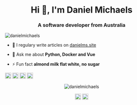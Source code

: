 <h1 align="center">Hi 👋, I'm Daniel Michaels</h1>
<h3 align="center">A software developer from Australia</h3>
<p align="left"> <img src="https://komarev.com/ghpvc/?username=danielmichaels" alt="danielmichaels" /> </p>

- 📝 I regulary write articles on [danielms.site](danielms.site)

- 💬 Ask me about **Python, Docker and Vue**

- ⚡ Fun fact **almond milk flat white, no sugar**

<p align="left"><img src="https://konpa.github.io/devicon/devicon.git/icons/vuejs/vuejs-original-wordmark.svg" alt="vuejs" width="20" height="20"/> <img src="https://konpa.github.io/devicon/devicon.git/icons/angularjs/angularjs-original.svg" alt="angularjs" width="20" height="20"/> <img src="https://konpa.github.io/devicon/devicon.git/icons/docker/docker-original-wordmark.svg" alt="docker" width="20" height="20"/> <img src="https://konpa.github.io/devicon/devicon.git/icons/python/python-original-wordmark.svg" alt="python" width="20" height="20"/></p><p align="center"> <img src="https://github-readme-stats.vercel.app/api?username=danielmichaels&show_icons=true" alt="danielmichaels" /> </p>

<p align="center">
<a href="https://twitter.com/extrapancakes_" target="blank"><img align="center" src="https://cdn.jsdelivr.net/npm/simple-icons@3.0.1/icons/twitter.svg" alt="extrapancakes_" height="20" width="20" /></a>
<a href="https://linkedin.com/in/daniel-michaels" target="blank"><img align="center" src="https://cdn.jsdelivr.net/npm/simple-icons@3.0.1/icons/linkedin.svg" alt="daniel-michaels" height="20" width="20" /></a>
</p>
